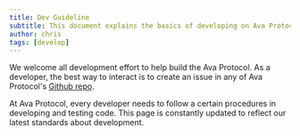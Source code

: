 ```yaml
---
title: Dev Guideline
subtitle: This document explains the basics of developing on Ava Protocol
author: chris
tags: [develop]
---
```


We welcome all development effort to help build the Ava Protocol. As a developer, the best way to interact is to create an issue in any of Ava Protocol's [Github repo](https://github.com/OAK-Foundation/).

At Ava Protocol, every developer needs to follow a certain procedures in developing and testing code. This page is constantly updated to reflect our latest standards about development.